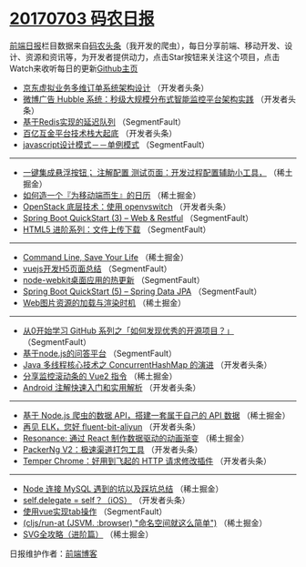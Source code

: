 # [20170703 码农日报](http://hao.caibaojian.com/date/2017/07/03)

[前端日报](http://caibaojian.com/c/news)栏目数据来自[码农头条](http://hao.caibaojian.com/)（我开发的爬虫），每日分享前端、移动开发、设计、资源和资讯等，为开发者提供动力，点击Star按钮来关注这个项目，点击Watch来收听每日的更新[Github主页](https://github.com/kujian/frontendDaily)
* [京东虚拟业务多维订单系统架构设计](http://hao.caibaojian.com/43222.html) （开发者头条）
* [微博广告 Hubble 系统：秒级大规模分布式智能监控平台架构实践](http://hao.caibaojian.com/43230.html) （开发者头条）
* [基于Redis实现的延迟队列](http://hao.caibaojian.com/43209.html) （SegmentFault）
* [百亿互金平台技术栈大起底](http://hao.caibaojian.com/43231.html) （开发者头条）
* [javascript设计模式－－单例模式](http://hao.caibaojian.com/43210.html) （SegmentFault）

***
* [一键集成悬浮按钮； 注解配置 测试页面：开发过程配置辅助小工具，](http://hao.caibaojian.com/43171.html) （稀土掘金）
* [如何造一个『为移动端而生』的日历](http://hao.caibaojian.com/43183.html) （稀土掘金）
* [OpenStack 底层技术：使用 openvswitch](http://hao.caibaojian.com/43233.html) （开发者头条）
* [Spring Boot QuickStart (3) &#8211; Web &amp; Restful](http://hao.caibaojian.com/43212.html) （SegmentFault）
* [HTML5 进阶系列：文件上传下载](http://hao.caibaojian.com/43202.html) （SegmentFault）

***
* [Command Line, Save Your Life](http://hao.caibaojian.com/43174.html) （稀土掘金）
* [vuejs开发H5页面总结](http://hao.caibaojian.com/43203.html) （SegmentFault）
* [node-webkit桌面应用的热更新](http://hao.caibaojian.com/43204.html) （SegmentFault）
* [Spring Boot QuickStart (5) &#8211; Spring Data JPA](http://hao.caibaojian.com/43215.html) （SegmentFault）
* [Web图片资源的加载与渲染时机](http://hao.caibaojian.com/43166.html) （稀土掘金）

***
* [从0开始学习 GitHub 系列之「如何发现优秀的开源项目？」](http://hao.caibaojian.com/43216.html) （SegmentFault）
* [基于node.js的问答平台](http://hao.caibaojian.com/43208.html) （SegmentFault）
* [Java 多线程核心技术之 ConcurrentHashMap 的演进](http://hao.caibaojian.com/43219.html) （开发者头条）
* [分享监控滚动条的 Vue2 指令](http://hao.caibaojian.com/43180.html) （稀土掘金）
* [Android 注解快速入门和实用解析](http://hao.caibaojian.com/43241.html) （开发者头条）

***
* [基于 Node.js 爬虫的数据 API，搭建一套属于自己的 API 数据](http://hao.caibaojian.com/43170.html) （稀土掘金）
* [再见 ELK，您好 fluent-bit-aliyun](http://hao.caibaojian.com/43220.html) （开发者头条）
* [Resonance: 通过 React 制作数据驱动的动画渐变](http://hao.caibaojian.com/43181.html) （稀土掘金）
* [PackerNg V2：极速渠道打包工具](http://hao.caibaojian.com/43242.html) （开发者头条）
* [Temper Chrome：好用到飞起的 HTTP 请求修改插件](http://hao.caibaojian.com/43221.html) （开发者头条）

***
* [Node 连接 MySQL 遇到的坑以及踩坑总结](http://hao.caibaojian.com/43182.html) （稀土掘金）
* [self.delegate = self？（iOS）](http://hao.caibaojian.com/43232.html) （开发者头条）
* [使用vue实现tab操作](http://hao.caibaojian.com/43211.html) （SegmentFault）
* [(cljs/run-at (JSVM. :browser) &quot;命名空间就这么简单&quot;)](http://hao.caibaojian.com/43172.html) （稀土掘金）
* [SVG全攻略（进阶篇）](http://hao.caibaojian.com/43173.html) （稀土掘金）

日报维护作者：[前端博客](http://caibaojian.com/) 